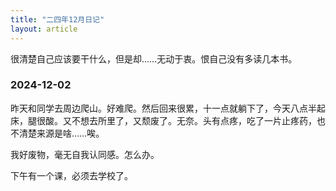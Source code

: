 ```yaml
---
title: "二四年12月日记"
layout: article
---
```


很清楚自己应该要干什么，但是却……无动于衷。恨自己没有多读几本书。

### 2024-12-02

昨天和同学去周边爬山。好难爬。然后回来很累，十一点就躺下了，今天八点半起床，腿很酸。又不想去所里了，又颓废了。无奈。头有点疼，吃了一片止疼药，也不清楚来源是啥……唉。

我好废物，毫无自我认同感。怎么办。

下午有一个课，必须去学校了。

###
